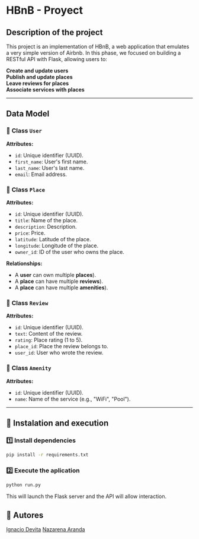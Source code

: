 #  HBnB - Proyect

##  Description of the project

This project is an implementation of HBnB, a web application that emulates a very simple version of Airbnb. In this phase, we focused on building a RESTful API with Flask, allowing users to:

**Create and update users**  
**Publish and update places**  
**Leave reviews for places**  
**Associate services with places**  


---

## Data Model

### 📌 **Class `User`**
**Attributes:**
- `id`: Unique identifier (UUID).
- `first_name`: User's first name.
- `last_name`: User's last name.
- `email`: Email address.

### 📌 **Class `Place`**
**Attributes:**
- `id`: Unique identifier (UUID).
- `title`: Name of the place.
- `description`: Description.
- `price`: Price.
- `latitude`: Latitude of the place.
- `longitude`: Longitude of the place.
- `owner_id`: ID of the user who owns the place.

**Relationships:**
- A **user** can own multiple **places**).
- A **place** can have multiple **reviews**).
- A **place** can have multiple **amenities**).

### 📌 **Class `Review`**
**Attributes:**
- `id`: Unique identifier (UUID).
- `text`: Content of the review.
- `rating`: Place rating (1 to 5).
- `place_id`: Place the review belongs to.
- `user_id`: User who wrote the review.

### 📌 **Class `Amenity`**
**Attributes:**
- `id`: Unique identifier (UUID).
- `name`: Name of the service (e.g., "WiFi", "Pool").

---

## 🚀 Instalation and execution

### 1️⃣ Install dependencies
```bash
pip install -r requirements.txt
```

### 2️⃣ Execute the aplication
```bash
python run.py
```

This will launch the Flask server and the API will allow interaction.

## 📌 **Autores**
[Ignacio Devita](https://github.com/nyacho04)
[Nazarena Aranda](https://github.com/nazarena-aranda)
